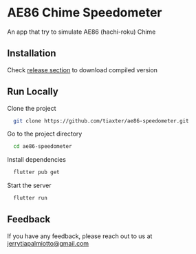 
# AE86 Chime Speedometer

An app that try to simulate AE86 (hachi-roku) Chime



## Installation 

Check [release section](https://github.com/tiaxter/ae86-speedometer/releases) to download compiled version

    
## Run Locally

Clone the project

```bash
  git clone https://github.com/tiaxter/ae86-speedometer.git
```

Go to the project directory

```bash
  cd ae86-speedometer
```

Install dependencies

```bash
  flutter pub get
```

Start the server

```bash
  flutter run
```

  
## Feedback

If you have any feedback, please reach out to us at jerrytiapalmiotto@gmail.com

  